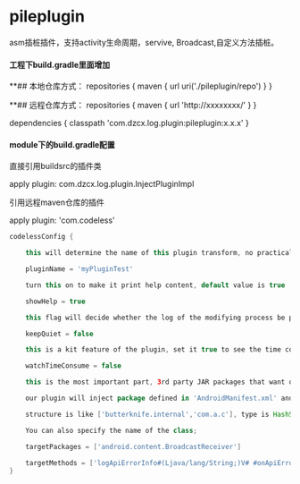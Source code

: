 # pileplugin
asm插桩插件，支持activity生命周期，servive, Broadcast,自定义方法插桩。

#### 工程下build.gradle里面增加
**## <a name="3">本地仓库方式：</a>
repositories {
  maven {
    url uri('./pileplugin/repo')
  }
}

**## <a name="3">远程仓库方式：</a>
repositories {
  maven {
    url 'http://xxxxxxxx/'
  }
}

dependencies {
  classpath 'com.dzcx.log.plugin:pileplugin:x.x.x'
}

#### module下的build.gradle配置

直接引用buildsrc的插件类

apply plugin: com.dzcx.log.plugin.InjectPluginImpl

引用远程maven仓库的插件

apply plugin: 'com.codeless'

```groovy
codelessConfig {

    this will determine the name of this plugin transform, no practical use.

    pluginName = 'myPluginTest'

    turn this on to make it print help content, default value is true

    showHelp = true

    this flag will decide whether the log of the modifying process be printed or not, default value is false

    keepQuiet = false

    this is a kit feature of the plugin, set it true to see the time consume of this build

    watchTimeConsume = false

    this is the most important part, 3rd party JAR packages that want our plugin to inject;

    our plugin will inject package defined in 'AndroidManifest.xml' and 'butterknife.internal.butterknife.internal.DebouncingOnClickListener' by default.

    structure is like ['butterknife.internal','com.a.c'], type is HashSet<String>.

    You can also specify the name of the class;

    targetPackages = ['android.content.BroadcastReceiver']

    targetMethods = ['logApiErrorInfo#(Ljava/lang/String;)V# #onApiErrorInfo#1#1#25']
}
```